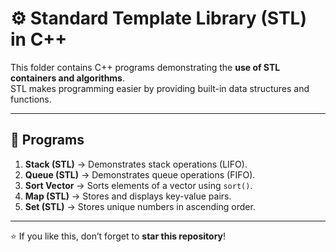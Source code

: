 # ⚙️ Standard Template Library (STL) in C++

This folder contains C++ programs demonstrating the **use of STL containers and algorithms**.  
STL makes programming easier by providing built-in data structures and functions.

---

## 📌 Programs

1. **Stack (STL)** → Demonstrates stack operations (LIFO).
2. **Queue (STL)** → Demonstrates queue operations (FIFO).
3. **Sort Vector** → Sorts elements of a vector using `sort()`.
4. **Map (STL)** → Stores and displays key-value pairs.
5. **Set (STL)** → Stores unique numbers in ascending order.

---

⭐ If you like this, don’t forget to **star this repository**!

